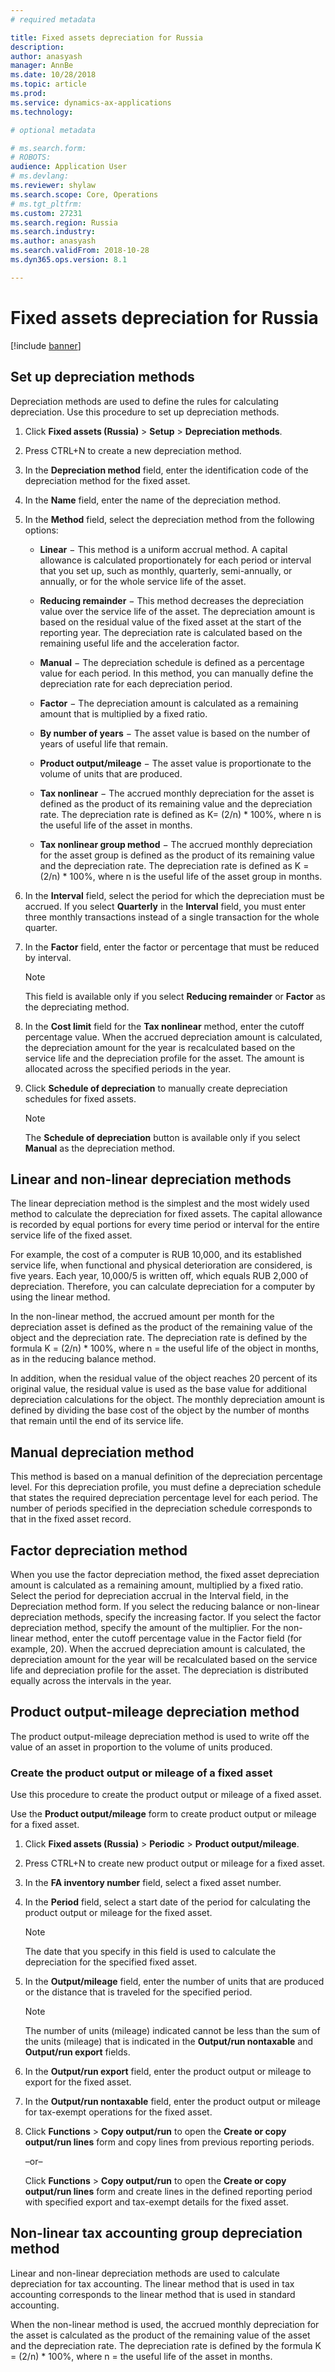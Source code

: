 ```yaml
---
# required metadata

title: Fixed assets depreciation for Russia
description: 
author: anasyash
manager: AnnBe
ms.date: 10/28/2018
ms.topic: article
ms.prod: 
ms.service: dynamics-ax-applications
ms.technology: 

# optional metadata

# ms.search.form: 
# ROBOTS: 
audience: Application User
# ms.devlang: 
ms.reviewer: shylaw
ms.search.scope: Core, Operations
# ms.tgt_pltfrm: 
ms.custom: 27231
ms.search.region: Russia
ms.search.industry: 
ms.author: anasyash
ms.search.validFrom: 2018-10-28
ms.dyn365.ops.version: 8.1

---
```


# Fixed assets depreciation for Russia

[!include [banner](../includes/banner.md)]


## Set up depreciation methods

Depreciation methods are used to define the rules for calculating depreciation. Use this procedure to set up depreciation methods.

1.  Click **Fixed assets (Russia)** \> **Setup** \> **Depreciation methods**.

2.  Press CTRL+N to create a new depreciation method.

3.  In the **Depreciation method** field, enter the identification code of the depreciation method for the fixed asset.

4.  In the **Name** field, enter the name of the depreciation method.

5.  In the **Method** field, select the depreciation method from the following options:
    
      - **Linear** − This method is a uniform accrual method. A capital allowance is calculated proportionately for each period or interval that you set up, such as monthly, quarterly, semi-annually, or annually, or for the whole service life of the asset.
    
      - **Reducing remainder** − This method decreases the depreciation value over the service life of the asset. The depreciation amount is based on the residual value of the fixed asset at the start of the reporting year. The depreciation rate is calculated based on the remaining useful life and the acceleration factor.
    
      - **Manual** − The depreciation schedule is defined as a percentage value for each period. In this method, you can manually define the depreciation rate for each depreciation period.
    
      - **Factor** − The depreciation amount is calculated as a remaining amount that is multiplied by a fixed ratio.
    
      - **By number of years** − The asset value is based on the number of years of useful life that remain.
    
      - **Product output/mileage** − The asset value is proportionate to the volume of units that are produced.
    
      - **Tax nonlinear** − The accrued monthly depreciation for the asset is defined as the product of its remaining value and the depreciation rate. The depreciation rate is defined as K= (2/n) \* 100%, where n is the useful life of the asset in months.
    
      - **Tax nonlinear group method** − The accrued monthly depreciation for the asset group is defined as the product of its remaining value and the depreciation rate. The depreciation rate is defined as K = (2/n) \* 100%, where n is the useful life of the asset group in months.

6.  In the **Interval** field, select the period for which the depreciation must be accrued. If you select **Quarterly** in the **Interval** field, you must enter three monthly transactions instead of a single transaction for the whole quarter.

7.  In the **Factor** field, enter the factor or percentage that must be reduced by interval.
    

    > [!NOTE]
    > <P>This field is available only if you select <STRONG>Reducing remainder</STRONG> or <STRONG>Factor</STRONG> as the depreciating method.</P>



8.  In the **Cost limit** field for the **Tax nonlinear** method, enter the cutoff percentage value. When the accrued depreciation amount is calculated, the depreciation amount for the year is recalculated based on the service life and the depreciation profile for the asset. The amount is allocated across the specified periods in the year.

9.  Click **Schedule of depreciation** to manually create depreciation schedules for fixed assets.
    

    > [!NOTE]
    > <P>The <STRONG>Schedule of depreciation</STRONG> button is available only if you select <STRONG>Manual</STRONG> as the depreciation method.</P>

## Linear and non-linear depreciation methods

The linear depreciation method is the simplest and the most widely used method to calculate the depreciation for fixed assets. The capital allowance is recorded by equal portions for every time period or interval for the entire service life of the fixed asset.

For example, the cost of a computer is RUB 10,000, and its established service life, when functional and physical deterioration are considered, is five years. Each year, 10,000/5 is written off, which equals RUB 2,000 of depreciation. Therefore, you can calculate depreciation for a computer by using the linear method.

In the non-linear method, the accrued amount per month for the depreciation asset is defined as the product of the remaining value of the object and the depreciation rate. The depreciation rate is defined by the formula K = (2/n) \* 100%, where n = the useful life of the object in months, as in the reducing balance method.

In addition, when the residual value of the object reaches 20 percent of its original value, the residual value is used as the base value for additional depreciation calculations for the object. The monthly depreciation amount is defined by dividing the base cost of the object by the number of months that remain until the end of its service life.

## Manual depreciation method

This method is based on a manual definition of the depreciation percentage level. For this depreciation profile, you must define a depreciation schedule that states the required depreciation percentage level for each period. The number of periods specified in the depreciation schedule corresponds to that in the fixed asset record.

## Factor depreciation method

When you use the factor depreciation method, the fixed asset depreciation amount is calculated as a remaining amount, multiplied by a fixed ratio.
Select the period for depreciation accrual in the Interval field, in the Depreciation method form.
If you select the reducing balance or non-linear depreciation methods, specify the increasing factor. If you select the factor depreciation method, specify the amount of the multiplier.
For the non-linear method, enter the cutoff percentage value in the Factor field (for example, 20). When the accrued depreciation amount is calculated, the depreciation amount for the year will be recalculated based on the service life and depreciation profile for the asset. The depreciation is distributed equally across the intervals in the year.

## Product output-mileage depreciation method 

The product output-mileage depreciation method is used to write off the value of an asset in proportion to the volume of units produced.

### Create the product output or mileage of a fixed asset 
Use this procedure to create the product output or mileage of a fixed asset.

Use the **Product output/mileage** form to create product output or mileage for a fixed asset.

1.  Click **Fixed assets (Russia)** \> **Periodic** \> **Product output/mileage**.

2.  Press CTRL+N to create new product output or mileage for a fixed asset.

3.  In the **FA inventory number** field, select a fixed asset number.

4.  In the **Period** field, select a start date of the period for calculating the product output or mileage for the fixed asset.
    

    > [!NOTE]
    > <P>The date that you specify in this field is used to calculate the depreciation for the specified fixed asset.</P>



5.  In the **Output/mileage** field, enter the number of units that are produced or the distance that is traveled for the specified period.
    

    > [!NOTE]
    > <P>The number of units (mileage) indicated cannot be less than the sum of the units (mileage) that is indicated in the <STRONG>Output/run nontaxable</STRONG> and <STRONG>Output/run export</STRONG> fields.</P>



6.  In the **Output/run export** field, enter the product output or mileage to export for the fixed asset.

7.  In the **Output/run nontaxable** field, enter the product output or mileage for tax-exempt operations for the fixed asset.

8.  Click **Functions** \> **Copy output/run** to open the **Create or copy output/run lines** form and copy lines from previous reporting periods.
    
    –or–
    
    Click **Functions** \> **Copy output/run** to open the **Create or copy output/run lines** form and create lines in the defined reporting period with specified export and tax-exempt details for the fixed asset.

## Non-linear tax accounting group depreciation method

Linear and non-linear depreciation methods are used to calculate depreciation for tax accounting. The linear method that is used in tax accounting corresponds to the linear method that is used in standard accounting.

When the non-linear method is used, the accrued monthly depreciation for the asset is calculated as the product of the remaining value of the asset and the depreciation rate. The depreciation rate is defined by the formula K = (2/n) \* 100%, where n = the useful life of the asset in months.

